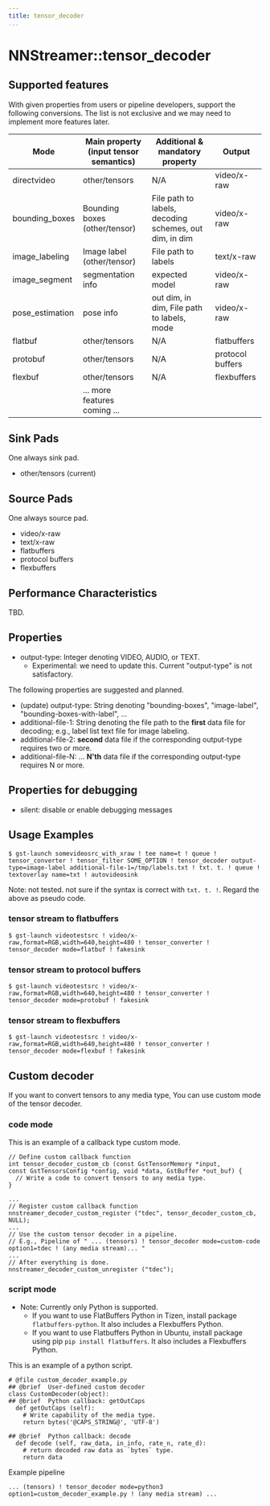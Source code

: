 ```yaml
---
title: tensor_decoder
...
```


# NNStreamer::tensor\_decoder

## Supported features

With given properties from users or pipeline developers, support the following conversions. The list is not exclusive and we may need to implement more features later.

| Mode | Main property (input tensor semantics) | Additional & mandatory property | Output |
| -| - | - | - |
| directvideo | other/tensors | N/A | video/x-raw |
| bounding_boxes | Bounding boxes (other/tensor) | File path to labels, decoding schemes, out dim, in dim | video/x-raw |
| image_labeling | Image label (other/tensor) | File path to labels | text/x-raw |
| image_segment | segmentation info | expected model | video/x-raw |
| pose_estimation | pose info | out dim, in dim,  File path to labels, mode | video/x-raw |
| flatbuf | other/tensors | N/A | flatbuffers |
| protobuf | other/tensors | N/A | protocol buffers |
| flexbuf | other/tensors | N/A | flexbuffers |
| | ... more features coming ... | | |


## Sink Pads

One always sink pad.

- other/tensors (current)

## Source Pads

One always source pad.

- video/x-raw
- text/x-raw
- flatbuffers
- protocol buffers
- flexbuffers

## Performance Characteristics

TBD.

## Properties

- output-type: Integer denoting VIDEO, AUDIO, or TEXT.
  - Experimental: we need to update this. Current "output-type" is not satisfactory.

The following properties are suggested and planned.
- (update) output-type: String denoting "bounding-boxes", "image-label", "bounding-boxes-with-label", ...
- additional-file-1: String denoting the file path to the **first** data file for decoding; e.g., label list text file for image labeling.
- additional-file-2: **second** data file if the corresponding output-type requires two or more.
- additional-file-N: ... **N'th** data file if the corresponding output-type requires N or more.


## Properties for debugging

- silent: disable or enable debugging messages

## Usage Examples

```
$ gst-launch somevideosrc_with_xraw ! tee name=t ! queue ! tensor_converter ! tensor_filter SOME_OPTION ! tensor_decoder output-type=image-label additional-file-1=/tmp/labels.txt ! txt. t. ! queue ! textoverlay name=txt ! autovideosink
```
Note: not tested. not sure if the syntax is correct with ```txt. t. !```. Regard the above as pseudo code.

### tensor stream to flatbuffers
```
$ gst-launch videotestsrc ! video/x-raw,format=RGB,width=640,height=480 ! tensor_converter ! tensor_decoder mode=flatbuf ! fakesink
```

### tensor stream to protocol buffers
```
$ gst-launch videotestsrc ! video/x-raw,format=RGB,width=640,height=480 ! tensor_converter ! tensor_decoder mode=protobuf ! fakesink
```

### tensor stream to flexbuffers
```
$ gst-launch videotestsrc ! video/x-raw,format=RGB,width=640,height=480 ! tensor_converter ! tensor_decoder mode=flexbuf ! fakesink
```

## Custom decoder
If you want to convert tensors to any media type, You can use custom mode of the tensor decoder.
### code mode
This is an example of a callback type custom mode.
```
// Define custom callback function
int tensor_decoder_custom_cb (const GstTensorMemory *input,
const GstTensorsConfig *config, void *data, GstBuffer *out_buf) {
  // Write a code to convert tensors to any media type.
}

...
// Register custom callback function
nnstreamer_decoder_custom_register ("tdec", tensor_decoder_custom_cb, NULL);
...
// Use the custom tensor decoder in a pipeline.
// E.g., Pipeline of " ... (tensors) ! tensor_decoder mode=custom-code option1=tdec ! (any media stream)... "
...
// After everything is done.
nnstreamer_decoder_custom_unregister ("tdec");
```

### script mode
* Note: Currently only Python is supported.
  - If you want to use FlatBuffers Python in Tizen, install package `flatbuffers-python`. It also includes a Flexbuffers Python.
  - If you want to use Flatbuffers Python in Ubuntu, install package using pip `pip install flatbuffers`. It also includes a Flexbuffers Python.

This is an example of a python script.
```
# @file custom_decoder_example.py
## @brief  User-defined custom decoder
class CustomDecoder(object):
## @brief  Python callback: getOutCaps
  def getOutCaps (self):
    # Write capability of the media type.
    return bytes('@CAPS_STRING@', 'UTF-8')

## @brief  Python callback: decode
  def decode (self, raw_data, in_info, rate_n, rate_d):
    # return decoded raw data as `bytes` type.
    return data

```
Example pipeline
```
... (tensors) ! tensor_decoder mode=python3 option1=custom_decoder_example.py ! (any media stream) ...
```
